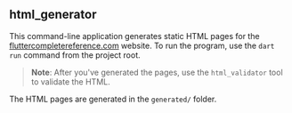 ## html_generator

This command-line application generates static HTML pages for the [fluttercompletereference.com](https://fluttercompletereference.com/) website. To run the program, use the `dart run` command from the project root.

> **Note**: After you've generated the pages, use the `html_validator` tool to validate the HTML.

The HTML pages are generated in the `generated/` folder.